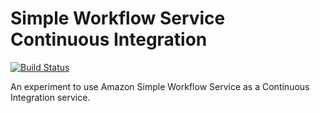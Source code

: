 Simple Workflow Service Continuous Integration
==============================================

[![Build Status](https://travis-ci.org/wscoble/swf-ci.png?branch=master)](https://travis-ci.org/wscoble/swf-ci)

An experiment to use Amazon Simple Workflow Service as a Continuous Integration service.

